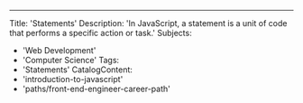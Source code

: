 ---
Title: 'Statements'
Description: 'In JavaScript, a statement is a unit of code that performs a specific action or task.'
Subjects:
 - 'Web Development'
 - 'Computer Science'
Tags:
 - 'Statements'
CatalogContent:
 - 'introduction-to-javascript'
 - 'paths/front-end-engineer-career-path'
